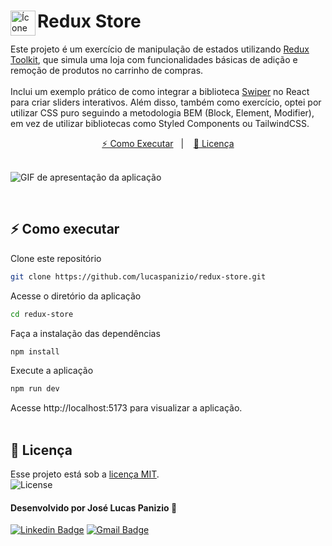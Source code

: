 <div>
  <img src="https://github.com/user-attachments/assets/f1565ad2-8cd9-400b-9798-7a7b536ddade" alt="Ícone do Redux" align="left" width="40px"/>
  <h1 align="left">Redux Store</h1>
</div>
<p align="left">  
  Este projeto é um exercício de manipulação de estados utilizando <a href="https://redux-toolkit.js.org">Redux Toolkit</a>, que simula uma loja com funcionalidades básicas de adição e remoção de produtos no carrinho de compras.</a><br><br>
  Inclui um exemplo prático de como integrar a biblioteca <a href="https://swiperjs.com">Swiper</a> no React para criar sliders interativos.
  Além disso, também como exercício, optei por utilizar CSS puro seguindo a metodologia BEM (Block, Element, Modifier), em vez de utilizar bibliotecas como Styled Components ou TailwindCSS.  
  </p>

<p align="center">
  <a href="#-como-executar">⚡ Como Executar</a>&nbsp;&nbsp;&nbsp;|&nbsp;&nbsp;&nbsp;
  <a href="#-licença">📜 Licença</a>
  <br><br>

  ![GIF de apresentação da aplicação](https://github.com/user-attachments/assets/12a32836-a925-440c-ae96-e7fd2d065db2)

</p>
<br>

## ⚡ Como executar

Clone este repositório

```bash
git clone https://github.com/lucaspanizio/redux-store.git
```

Acesse o diretório da aplicação

```bash
cd redux-store
```

Faça a instalação das dependências

```bash
npm install
```

Execute a aplicação

```bash
npm run dev
```

Acesse http://localhost:5173 para visualizar a aplicação.
<br><br>


## 📜 Licença

<p>Esse projeto está sob a <a href="https://github.com/lucaspanizio/redux-store/blob/master/LICENSE">licença MIT</a>.<br>
<img alt="License" src="https://img.shields.io/static/v1?label=license&message=MIT&color=49AA26&labelColor=000000">
</p>

#### Desenvolvido por José Lucas Panizio 🖖

[![Linkedin Badge](https://img.shields.io/badge/-LinkedIn-blue?style=flat-square&logo=Linkedin&logoColor=white&link=https://www.linkedin.com/in/lucaspanizio/)](https://www.linkedin.com/in/lucaspanizio/)
[![Gmail Badge](https://img.shields.io/badge/-Gmail-ff0000?style=flat-square&labelColor=ff0000&logo=gmail&logoColor=white&link=mailto:lucaspanizio@gmail.com)](mailto:lucaspanizio@gmail.com)
